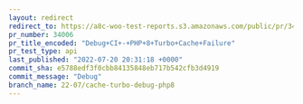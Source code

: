 ```yaml
---
layout: redirect
redirect_to: https://a8c-woo-test-reports.s3.amazonaws.com/public/pr/34006/api/index.html
pr_number: 34006
pr_title_encoded: "Debug+CI+-+PHP+8+Turbo+Cache+Failure"
pr_test_type: api
last_published: "2022-07-20 20:31:18 +0000"
commit_sha: e5788edf3f0cbb84135848eb717b542cfb3d4919
commit_message: "Debug"
branch_name: 22-07/cache-turbo-debug-php8
---
```

